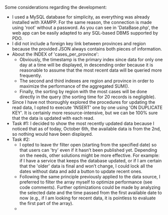 Some considerations regarding the development:
- I used a MySQL database for simplicity, as everything was already installed with XAMPP. For the same reason, the connection is made using 'root' without a password. As you can see in 'DataBase.php', the web app can be easily adapted to any SQL-based DBMS supported by PDO.
- I did not include a foreign key link between provinces and region because the provided JSON always contains both pieces of information.
- About the INDEX of 'cases_per_province':
  - Obviously, the timestamp is the primary index since data for only one day at a time will be displayed, in descending order because it is reasonable to assume that the most recent data will be queried more frequently.
  - The second and third indexes are region and province in order to maximize the performance of the aggregated SUM().
  - Finally, the sorting by region with the most cases will be done directly in the query (the sorting time for 20 records is negligible).
- Since I have not thoroughly explored the procedures for updating the read data, I opted to execute 'INSERT' one by one using 'ON DUPLICATE KEY'. It is certainly more resource-intensive, but we can be 100% sure that the data is updated with each read.
- Task #1: I decided to show the most recently updated data because I noticed that as of today, October 6th, the available data is from the 2nd, so nothing would have been displayed.
- Task #2: 
  - I opted to leave thr filter open (starting from the specified date) so that users can 'try' even if it hasn’t been published yet. Depending on the needs, other solutions might be more effective. For example: if I have a service that keeps the database updated, or if I am certain that the 'older' data is final and won’t change, I could lock all the dates without data and add a button to update recent ones.
  - Following the same principle previously applied to the data source, I preferred to filter the array myself to optimize performance (see code comments). Further optimizations could be made by analyzing the selected date and the time passed from the first available date to now (e.g., if I am looking for recent data, it is pointless to evaluate the first part of the array).
  - 